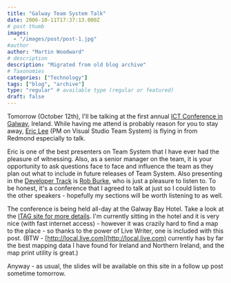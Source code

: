 ```yaml
---
title: "Galway Team System Talk"
date: 2006-10-11T17:37:13.000Z
# post thumb
images:
  - "/images/post/post-1.jpg"
#author
author: "Martin Woodward"
# description
description: "Migrated from old blog archive"
# Taxonomies
categories: ["Technology"]
tags: ["blog", "archive"]
type: "regular" # available type (regular or featured)
draft: false
---
```


Tomorrow (October 12th), I'll be talking at the first annual [ICT Conference in Galway](http://www.itag.ie/Conference2006/tabid/335/Default.aspx), Ireland.  While having me attend is probably reason for you to stay away, [Eric Lee](http://blogs.msdn.com/ericlee/) (PM on Visual Studio Team System) is flying in from Redmond especially to talk. 

Eric is one of the best presenters on Team System that I have ever had the pleasure of witnessing.  Also, as a senior manager on the team, it is your opportunity to ask questions face to face and influence the team as they plan out what to include in future releases of Team System.  Also presenting in the [Developer Track](http://www.itag.ie/Home/tabid/81/ctl/View/mid/475/Event/237/Date/20061009/Start/200610120830/End/200610121800/Default.aspx) is [Rob Burke](http://blogs.msdn.com/robburke/), who is just a pleasure to listen to.  To be honest, it's a conference that I agreed to talk at just so I could listen to the other speakers - hopefully my sections will be worth listening to as well. 

 [](http://local.live.com/default.aspx?v=2&cp=53.26624~-9.067669&lvl=12&style=r&sp=aN.53.2581_-9.086037_Gallway%2520Bay%2520Hotel__http%253a%252f%252fwww.galwaybayhotel.net%252f)

The conference is being held all-day at the Galway Bay Hotel.  Take a look at the [ITAG site for more details](http://www.itag.ie/Conference2006/tabid/335/Default.aspx).  I'm currently sitting in the hotel and it is very nice (with fast internet access) - however it was crazily hard to find a map to the place - so thanks to the power of Live Writer, one is included with this post.  (BTW - [http://local.live.com](http://local.live.com) currently has by far the best mapping data I have found for Ireland and Northern Ireland, and the map print utility is great.) 

Anyway - as usual, the slides will be available on this site in a follow up post sometime tomorrow.